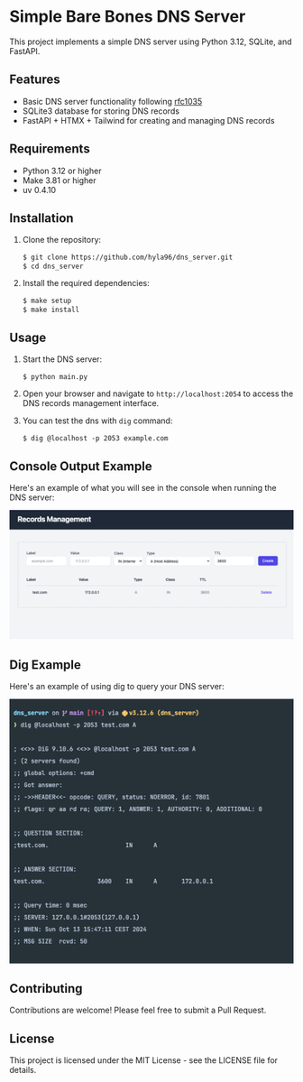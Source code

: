 # Simple Bare Bones DNS Server

This project implements a simple DNS server using Python 3.12, SQLite, and FastAPI.

## Features

- Basic DNS server functionality following [rfc1035](https://datatracker.ietf.org/doc/html/rfc1035)
- SQLite3 database for storing DNS records
- FastAPI + HTMX + Tailwind for creating and managing DNS records

## Requirements

- Python 3.12 or higher
- Make 3.81 or higher
- uv 0.4.10

## Installation

1. Clone the repository:
   ```
   $ git clone https://github.com/hyla96/dns_server.git
   $ cd dns_server
   ```

2. Install the required dependencies:
   ```
   $ make setup
   $ make install
   ```

## Usage

1. Start the DNS server:
   ```
   $ python main.py
   ```
   
2. Open your browser and navigate to `http://localhost:2054` to access the DNS records management interface.
3. You can test the dns with `dig` command:
   ```
   $ dig @localhost -p 2053 example.com
   ``` 

## Console Output Example

Here's an example of what you will see in the console when running the DNS server:

<img src="./docs/records_management.png" alt="Console Output Screenshot">

## Dig Example

Here's an example of using dig to query your DNS server:

<img src="./docs/dig_result.png" alt="Dig Screenshot">

## Contributing

Contributions are welcome! Please feel free to submit a Pull Request.

## License

This project is licensed under the MIT License - see the LICENSE file for details.